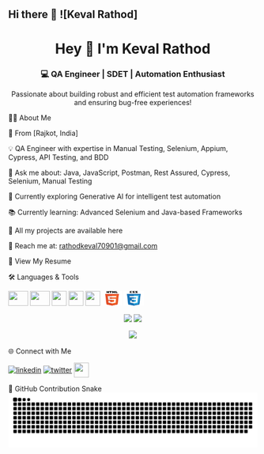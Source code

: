 ## Hi there 👋 ![Keval Rathod]

<h1 align="center">Hey 👋 I'm Keval Rathod</h1> <h3 align="center">💻 QA Engineer | SDET | Automation Enthusiast</h3> <p align="center"> Passionate about building robust and efficient test automation frameworks and ensuring bug-free experiences! </p>

👨‍💻 About Me

🏡 From [Rajkot, India]

💡 QA Engineer with expertise in Manual Testing, Selenium, Appium, Cypress, API Testing, and BDD

💬 Ask me about: Java, JavaScript, Postman, Rest Assured, Cypress, Selenium, Manual Testing

🚀 Currently exploring Generative AI for intelligent test automation

📚 Currently learning: Advanced Selenium and Java-based Frameworks

🔗 All my projects are available here

📧 Reach me at: rathodkeval70901@gmail.com

📄 View My Resume


🛠️ Languages & Tools
<p align="left"> <img src="https://cdn.jsdelivr.net/gh/devicons/devicon/icons/java/java-original.svg" height="30" width="40" /> <img src="https://cdn.jsdelivr.net/gh/devicons/devicon/icons/javascript/javascript-original.svg" height="30" width="40" /> <img src="https://www.vectorlogo.zone/logos/getpostman/getpostman-icon.svg" height="30" width="30" /> <img src="https://www.vectorlogo.zone/logos/cucumberio/cucumberio-icon.svg" height="30" width="30" /> <img src="https://raw.githubusercontent.com/rahulbanerjee26/githubProfileReadmeGenerator/main/icons/gherkin.svg" height="30" width="30" /> <img src="https://raw.githubusercontent.com/devicons/devicon/master/icons/html5/html5-original-wordmark.svg" height="30" width="40" /> <img src="https://raw.githubusercontent.com/devicons/devicon/master/icons/css3/css3-original-wordmark.svg" height="30" width="40" /> </p>
<p align="center"> <img src="https://github-readme-stats.vercel.app/api?username=keval-design&show_icons=true&theme=dark" width="48%" /> <img src="https://github-readme-streak-stats.herokuapp.com/?user=keval-design&theme=dark" width="48%" /> </p> <p align="center"> <img src="https://github-readme-stats.vercel.app/api/top-langs/?username=keval-design&layout=compact&theme=dark" width="48%" /> </p>
🌐 Connect with Me
<p align="left"> <a href="https://www.linkedin.com/in/keval-rathod-0a3518306/" target="blank"><img align="center" src="https://cdn.jsdelivr.net/gh/devicons/devicon/icons/linkedin/linkedin-original.svg" alt="linkedin" height="30" width="30" /></a> <a href="https://x.com/kevalrathodd" target="blank"><img align="center" src="https://cdn.jsdelivr.net/gh/devicons/devicon/icons/twitter/twitter-original.svg" alt="twitter" height="30" width="30" /></a> <a href="https://www.youtube.com/@yourchannel" target="blank"><img align="center" src="https://cdn-icons-png.flaticon.com/512/1384/1384060.png" height="30" width="30" /></a> </p>

🐍 GitHub Contribution Snake
<picture>
<source media="(prefers-color-scheme: dark)" srcset="https://raw.githubusercontent.com/platane/snk/output/github-contribution-grid-snake-dark.svg" />
<source media="(prefers-color-scheme: light)" srcset="https://raw.githubusercontent.com/platane/snk/output/github-contribution-grid-snake.svg" />
<img alt="github contribution grid snake animation" src="https://raw.githubusercontent.com/platane/snk/output/github-contribution-grid-snake.svg" />
</picture>
